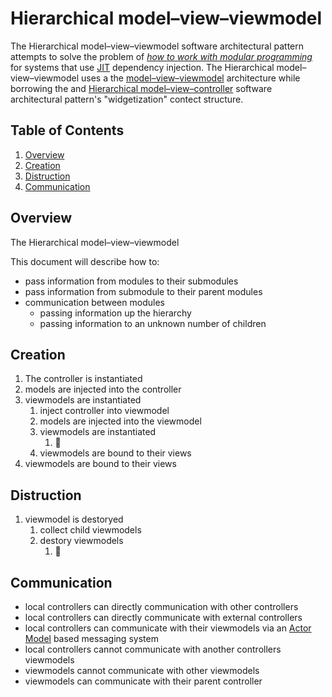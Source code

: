 # Hierarchical model–view–viewmodel

The Hierarchical model–view–viewmodel software architectural pattern attempts to solve the problem of *[how to work with modular programming](https://en.wikipedia.org/wiki/Modular_programming)* for systems that use [JIT](https://en.wikipedia.org/wiki/Just-in-time_compilation) dependency injection. The Hierarchical model–view–viewmodel uses a the [model–view–viewmodel](https://en.wikipedia.org/wiki/Model%E2%80%93view%E2%80%93viewmodel) architecture while borrowing the and [Hierarchical model–view–controller](https://en.wikipedia.org/wiki/Hierarchical_model–view–controller) software architectural pattern's "widgetization" contect structure.

## Table of Contents

1. [Overview](#overview)
1. [Creation](#creation)
1. [Distruction](#distruction)
1. [Communication](#communication)

## Overview

The Hierarchical model–view–viewmodel 

This document will describe how to:

- pass information from modules to their submodules
- pass information from submodule to their parent modules
- communication between modules
    - passing information up the hierarchy
    - passing information to an unknown number of children

## Creation

1. The controller is instantiated
1. models are injected into the controller
1. viewmodels are instantiated
    1. inject controller into viewmodel
    1. models are injected into the viewmodel
    1. viewmodels are instantiated
        1. 🔁
    1. viewmodels are bound to their views
1. viewmodels are bound to their views

## Distruction

1. viewmodel is destoryed
    1. collect child viewmodels
    1. destory viewmodels
        1. 🔁

## Communication

- local controllers can directly communication with other controllers
- local controllers can directly communicate with external controllers
- local controllers can communicate with their viewmodels via an [Actor Model](https://en.wikipedia.org/wiki/Actor_model) based messaging system
- local controllers cannot communicate with another controllers viewmodels
- viewmodels cannot communicate with other viewmodels
- viewmodels can communicate with their parent controller

